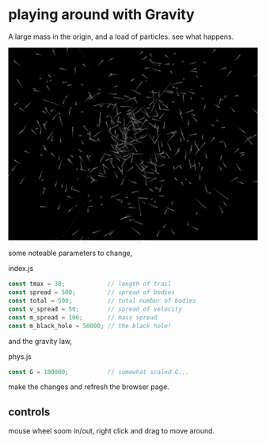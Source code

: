# playing around with Gravity

A large mass in the origin, and a load of particles.  see what happens.

![splendid](./screenshot.png)

some noteable parameters to change,

index.js

```javascript
const tmax = 30;            // length of trail
const spread = 500;         // spread of bodies
const total = 500;          // total number of bodies
const v_spread = 50;        // spread of velocity
const m_spread = 100;       // mass spread
const m_black_hole = 50000; // the black hole!
```

and the gravity law,

phys.js

```javascript
const G = 100000;           // somewhat scaled G...
```

make the changes and refresh the browser page.

## controls

mouse wheel soom in/out, right click and drag to move around.

